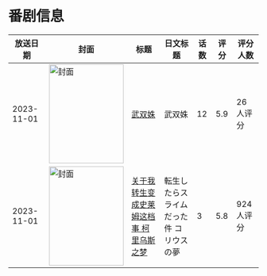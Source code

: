 # 番剧信息

|放送日期|封面|标题|日文标题|话数|评分|评分人数|
|---|---|---|---|---|---|---|
|2023-11-01|<img src="//lain.bgm.tv/pic/cover/c/f0/54/345836_CKkkv.jpg" alt="封面" style="width:150px;height:200px;object-fit:cover;">|[武双姝](https://bangumi.tv/subject/345836)|武双姝|12|5.9|26人评分|
|2023-11-01|<img src="//lain.bgm.tv/pic/cover/c/fc/78/421174_nlx3z.jpg" alt="封面" style="width:150px;height:200px;object-fit:cover;">|[关于我转生变成史莱姆这档事 柯里乌斯之梦](https://bangumi.tv/subject/421174)|転生したらスライムだった件 コリウスの夢|3|5.8|924人评分|
